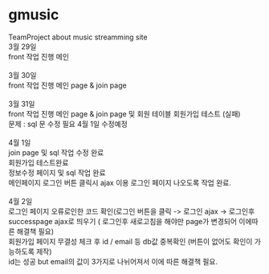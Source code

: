# gmusic
TeamProject about music streamming site
<br>
3월 29일
<br>
front 작업 진행 메인
<br>
<br>
3월 30일
<br>
front 작업 진행 메인 page & join page
<br>
<br>
3월 31일
<br>
front 작업 진행 메인 page & join page 및 회원 테이블 회원가입 테스트 (실패) 
<br>
문제 : sql 문 수정 필요  4월 1일 수정예정 
<br>
<br>
4월 1일
<br>
join page 및 sql 작업 수정 완료
<br>
회원가입 테스트완료
<br>
정보수정 페이지 및 sql 작업 완료
<br>
메인페이지 로그인 버튼 클릭시 ajax 이용 로그인 페이지 나오도록 작업 완료.
<br>
<br>
4월 2일 
<br>
로그인 페이지 오류로인한 코드 확인(로그인 버튼을 클릭 -> 로그인 ajax -> 로그인후 successpage ajax로 띄우기 ( 로그인후 새로고침을 해야만 page가 변경되어 이에따른 해결책 필요)
<br>
회원가입 페이지 무결성 체크 후 id / email 등 db값 중복확인 (버튼이 없어도 확인이 가능하도록 제작)
<br>
id는 성공 but email의 값이 3가지로 나뉘어져서 이에 따른 해결책 필요.
